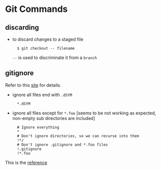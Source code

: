 # Git Commands

## discarding

* to discard changes to a staged file

        $ git checkout -- filename

    `--` is used to discriminate it from a `branch`

## gitignore

Refer to this [site](http://git-scm.com/docs/gitignore) for details.

* ignore all files end with `.dSYM`

        *.dSYM

* ignore all files except for `*.foo` [seems to be not working as expected, 
non-empty sub directories are included]

        # Ignore everything
        *
        # Don't ignore directories, so we can recurse into them
        !*/
        # Don't ignore .gitignore and *.foo files
        !.gitignore
        !*.foo

This is the [reference](http://stackoverflow.com/questions/8024924/gitignore-ignore-all-files-then-recursively-allow-foo)


